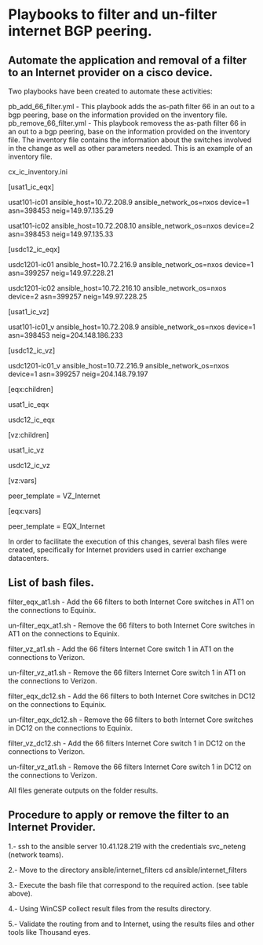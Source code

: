 <h1 id="snow-normal_chg-api">Playbooks to filter and un-filter internet BGP peering.</h1>

## Automate the application and removal of a filter to an Internet provider on a cisco device.

Two playbooks have been created to automate these activities:

pb_add_66_filter.yml - This playbook adds the as-path filter 66 in an out to a bgp peering, base on the information provided on the inventory file.
pb_remove_66_filter.yml - This playbook removess the as-path filter 66 in an out to a bgp peering, base on the information provided on the inventory file.
The inventory file contains the information about the switches involved in the change as well as other parameters needed. This is an example of an inventory file.

cx_ic_inventory.ini	

[usat1_ic_eqx]

usat101-ic01 ansible_host=10.72.208.9 ansible_network_os=nxos device=1 asn=398453 neig=149.97.135.29

usat101-ic02 ansible_host=10.72.208.10 ansible_network_os=nxos device=2 asn=398453 neig=149.97.135.33

[usdc12_ic_eqx]

usdc1201-ic01 ansible_host=10.72.216.9 ansible_network_os=nxos device=1 asn=399257 neig=149.97.228.21

usdc1201-ic02 ansible_host=10.72.216.10 ansible_network_os=nxos device=2 asn=399257 neig=149.97.228.25

[usat1_ic_vz]

usat101-ic01_v ansible_host=10.72.208.9 ansible_network_os=nxos device=1 asn=398453 neig=204.148.186.233

[usdc12_ic_vz]

usdc1201-ic01_v ansible_host=10.72.216.9 ansible_network_os=nxos device=1 asn=399257 neig=204.148.79.197

[eqx:children]

usat1_ic_eqx

usdc12_ic_eqx


[vz:children]

usat1_ic_vz

usdc12_ic_vz


[vz:vars]

peer_template = VZ_Internet


[eqx:vars]

peer_template = EQX_Internet


In order to facilitate the execution of this changes, several bash files were created, specifically for Internet providers used in carrier exchange datacenters.

## List of bash files.

filter_eqx_at1.sh	 - Add the 66 filters to both Internet Core switches in AT1 on the connections to Equinix.

un-filter_eqx_at1.sh	- Remove the 66 filters to both Internet Core switches in AT1 on the connections to Equinix.

filter_vz_at1.sh	- Add the 66 filters Internet Core switch 1  in AT1 on the connections to Verizon.

un-filter_vz_at1.sh -	Remove the 66 filters Internet Core switch 1  in AT1 on the connections to Verizon.

filter_eqx_dc12.sh	- Add the 66 filters to both Internet Core switches in DC12 on the connections to Equinix.

un-filter_eqx_dc12.sh	- Remove the 66 filters to both Internet Core switches in DC12 on the connections to Equinix.

filter_vz_dc12.sh	- Add the 66 filters Internet Core switch 1  in DC12 on the connections to Verizon.

un-filter_vz_at1.sh	- Remove the 66 filters Internet Core switch 1  in DC12 on the connections to Verizon.


All files generate outputs on the folder results.

## Procedure to apply or remove the filter to an Internet Provider.

1.- ssh to the ansible server 10.41.128.219 with the credentials svc_neteng (network teams).

2.- Move to the directory ansible/internet_filters  cd ansible/internet_filters

3.- Execute the bash file that correspond to the required action. (see table above).

4.- Using WinCSP collect result files from the results directory.

5.-	Validate the routing from and to Internet, using the results files and other tools like Thousand eyes.

